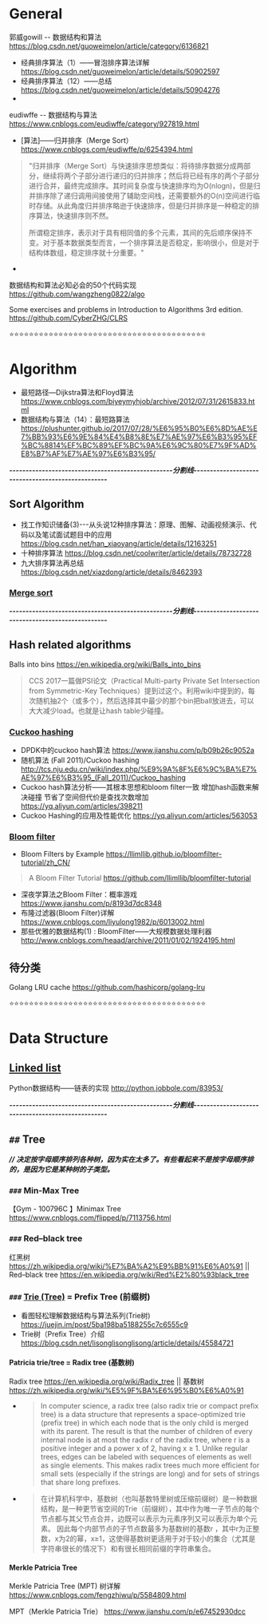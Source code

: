 
# General

郭威gowill -- 数据结构和算法 https://blog.csdn.net/guoweimelon/article/category/6136821
- 经典排序算法（1）——冒泡排序算法详解 https://blog.csdn.net/guoweimelon/article/details/50902597
- 经典排序算法（12）——总结 https://blog.csdn.net/guoweimelon/article/details/50904276
- 

eudiwffe -- 数据结构与算法 https://www.cnblogs.com/eudiwffe/category/927819.html
- [算法]——归并排序（Merge Sort） https://www.cnblogs.com/eudiwffe/p/6254394.html
> "归并排序（Merge Sort）与快速排序思想类似：将待排序数据分成两部分，继续将两个子部分进行递归的归并排序；然后将已经有序的两个子部分进行合并，最终完成排序。其时间复杂度与快速排序均为O(nlogn)，但是归并排序除了递归调用间接使用了辅助空间栈，还需要额外的O(n)空间进行临时存储。从此角度归并排序略逊于快速排序，但是归并排序是一种稳定的排序算法，快速排序则不然。
> 
> 所谓稳定排序，表示对于具有相同值的多个元素，其间的先后顺序保持不变。对于基本数据类型而言，一个排序算法是否稳定，影响很小，但是对于结构体数组，稳定排序就十分重要。"
- 

数据结构和算法必知必会的50个代码实现 https://github.com/wangzheng0822/algo

Some exercises and problems in Introduction to Algorithms 3rd edition. https://github.com/CyberZHG/CLRS

:star::star::star::star::star::star::star::star::star::star::star::star::star::star::star::star::star::star::star::star::star::star::star::star::star::star::star::star::star::star::star::star::star::star::star::star::star::star::star::star:

# Algorithm

- 最短路径—Dijkstra算法和Floyd算法 https://www.cnblogs.com/biyeymyhjob/archive/2012/07/31/2615833.html
- 数据结构与算法（14）：最短路算法 https://plushunter.github.io/2017/07/28/%E6%95%B0%E6%8D%AE%E7%BB%93%E6%9E%84%E4%B8%8E%E7%AE%97%E6%B3%95%EF%BC%8814%EF%BC%89%EF%BC%9A%E6%9C%80%E7%9F%AD%E8%B7%AF%E7%AE%97%E6%B3%95/

***--------------------------------------------------分割线--------------------------------------------------***

## Sort Algorithm

- 找工作知识储备(3)---从头说12种排序算法：原理、图解、动画视频演示、代码以及笔试面试题目中的应用 https://blog.csdn.net/han_xiaoyang/article/details/12163251
- 十种排序算法 https://blog.csdn.net/coolwriter/article/details/78732728
- 九大排序算法再总结 https://blog.csdn.net/xiazdong/article/details/8462393

### [Merge sort](https://en.wikipedia.org/wiki/Merge_sort)


***--------------------------------------------------分割线--------------------------------------------------***

## Hash related algorithms

Balls into bins https://en.wikipedia.org/wiki/Balls_into_bins
> CCS 2017一篇做PSI论文（Practical Multi-party Private Set Intersection from Symmetric-Key Techniques）提到过这个。利用wiki中提到的，每次随机抽2个（或多个），然后选择其中最少的那个bin把ball放进去，可以大大减少load。也就是让hash table少碰撞。

### [Cuckoo hashing](https://en.wikipedia.org/wiki/Cuckoo_hashing)

- DPDK中的cuckoo hash算法 https://www.jianshu.com/p/b09b26c9052a
- 随机算法 (Fall 2011)/Cuckoo hashing http://tcs.nju.edu.cn/wiki/index.php/%E9%9A%8F%E6%9C%BA%E7%AE%97%E6%B3%95_(Fall_2011)/Cuckoo_hashing
- Cuckoo hash算法分析——其根本思想和bloom filter一致 增加hash函数来解决碰撞 节省了空间但代价是查找次数增加 https://yq.aliyun.com/articles/398211
- Cuckoo Hashing的应用及性能优化 https://yq.aliyun.com/articles/563053

### [Bloom filter](https://en.wikipedia.org/wiki/Bloom_filter)

- Bloom Filters by Example https://llimllib.github.io/bloomfilter-tutorial/zh_CN/
> A Bloom Filter Tutorial https://github.com/llimllib/bloomfilter-tutorial
- 深夜学算法之Bloom Filter：概率游戏 https://www.jianshu.com/p/8193d7dc8348
- 布隆过滤器(Bloom Filter)详解 https://www.cnblogs.com/liyulong1982/p/6013002.html
- 那些优雅的数据结构(1) : BloomFilter——大规模数据处理利器 http://www.cnblogs.com/heaad/archive/2011/01/02/1924195.html


## 待分类

Golang LRU cache https://github.com/hashicorp/golang-lru

:star::star::star::star::star::star::star::star::star::star::star::star::star::star::star::star::star::star::star::star::star::star::star::star::star::star::star::star::star::star::star::star::star::star::star::star::star::star::star::star:


# Data Structure

## [Linked list](https://en.wikipedia.org/wiki/Linked_list)

Python数据结构——链表的实现 http://python.jobbole.com/83953/

***--------------------------------------------------分割线--------------------------------------------------***

## `##` Tree
***// 决定按字母顺序排列各种树，因为实在太多了。有些看起来不是按字母顺序排的，是因为它是某种树的子类型。***

### `###` Min-Max Tree

【Gym - 100796C 】Minimax Tree https://www.cnblogs.com/flipped/p/7113756.html

### `###` Red–black tree

红黑树 https://zh.wikipedia.org/wiki/%E7%BA%A2%E9%BB%91%E6%A0%91 || Red–black tree https://en.wikipedia.org/wiki/Red%E2%80%93black_tree

### `###` [Trie (Tree)](https://en.wikipedia.org/wiki/Trie) = Prefix Tree (前缀树)

- 看图轻松理解数据结构与算法系列(Trie树) https://juejin.im/post/5ba198ba5188255c7c6555c9
- Trie树（Prefix Tree）介绍 https://blog.csdn.net/lisonglisonglisong/article/details/45584721

#### Patricia trie/tree = Radix tree (基数树)

Radix tree https://en.wikipedia.org/wiki/Radix_tree || 基数树 https://zh.wikipedia.org/wiki/%E5%9F%BA%E6%95%B0%E6%A0%91
- > In computer science, a radix tree (also radix trie or compact prefix tree) is a data structure that represents a space-optimized trie (prefix tree) in which each node that is the only child is merged with its parent. The result is that the number of children of every internal node is at most the radix r of the radix tree, where r is a positive integer and a power x of 2, having x ≥ 1. Unlike regular trees, edges can be labeled with sequences of elements as well as single elements. This makes radix trees much more efficient for small sets (especially if the strings are long) and for sets of strings that share long prefixes.
- > 在计算机科学中，基数树（也叫基数特里树或压缩前缀树）是一种数据结构，是一种更节省空间的Trie（前缀树），其中作为唯一子节点的每个节点都与其父节点合并，边既可以表示为元素序列又可以表示为单个元素。 因此每个内部节点的子节点数最多为基数树的基数r ，其中r为正整数，x为2的幂，x≥1，这使得基数树更适用于对于较小的集合（尤其是字符串很长的情况下）和有很长相同前缀的字符串集合。 

#### Merkle Patricia Tree

Merkle Patricia Tree (MPT) 树详解 https://www.cnblogs.com/fengzhiwu/p/5584809.html

MPT（Merkle Patricia Trie） https://www.jianshu.com/p/e67452930dcc
